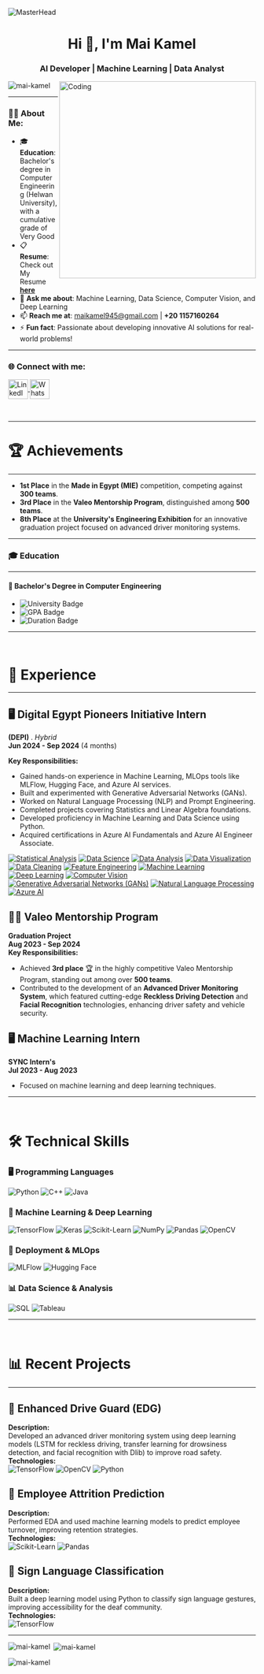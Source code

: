 ![MasterHead](https://i.redd.it/bpxxqqvps4h91.gif)
<h1 align="center">Hi 👋, I'm Mai Kamel</h1>
<h3 align="center">AI Developer | Machine Learning | Data Analyst</h3>

<img align="right" alt="Coding" width="400" src="https://i.pinimg.com/originals/ee/ed/e2/eeede229147eb053fe863ef1cc7faf0b.gif" />

<p align="left"> 
  <img src="https://komarev.com/ghpvc/?username=mai-kamel&label=Profile%20views&color=0e75b6&style=flat" alt="mai-kamel" /> 
</p>

---

### 👨‍💻 About Me:
- 🎓 **Education**: Bachelor's degree in Computer Engineering (Helwan University), with a cumulative grade of Very Good  
- 📋 **Resume**: Check out My Resume [**here**](https://linkedin.com/in/mai-kamel-43547a277)  
- 💬 **Ask me about**: Machine Learning, Data Science, Computer Vision, and Deep Learning  
- 📫 **Reach me at**: [maikamel945@gmail.com](mailto:maikamel945@gmail.com) | **+20 1157160264**  
- ⚡ **Fun fact**: Passionate about developing innovative AI solutions for real-world problems!  

---

<h3 align="left">🌐 Connect with me:</h3>
<p align="left">
  <a href="https://linkedin.com/in/mai-kamel-43547a277" target="_blank">
    <img align="center" src="https://raw.githubusercontent.com/rahuldkjain/github-profile-readme-generator/master/src/images/icons/Social/linked-in-alt.svg" alt="LinkedIn - Mai Kamel" height="40" width="40" />
  </a>
    </a>
  <a href="https://wa.me/+201157160264" target="_blank">
    <img align="center" src="https://upload.wikimedia.org/wikipedia/commons/6/6b/WhatsApp.svg" alt="WhatsApp - Abdullah Khaled" height="40" width="40" />
  </a>
</p>

<br>

---


# 🏆 Achievements
---

- **1st Place** in the **Made in Egypt (MIE)** competition, competing against **300 teams**.
- **3rd Place** in the **Valeo Mentorship Program**, distinguished among **500 teams**.
- **8th Place** at the **University's Engineering Exhibition** for an innovative graduation project focused on advanced driver monitoring systems.

---


### 🎓 Education

---

#### 🏫 **Bachelor's Degree in Computer Engineering**

- ![University Badge](https://img.shields.io/badge/Helwan_University-0055A4?style=flat&logo=university&logoColor=white)
- ![GPA Badge](https://img.shields.io/badge/Cumulative_Grade-Very_Good-brightgreen)
- ![Duration Badge](https://img.shields.io/badge/Duration-October%202019%20–%20July%202023-yellow)

---

<br>

# 💼 Experience

---

## 🖥️ Digital Egypt Pioneers Initiative Intern  
**(DEPI)** . *Hybrid*  
**Jun 2024 - Sep 2024**  (4 months)

**Key Responsibilities:**
- Gained hands-on experience in Machine Learning, MLOps tools like MLFlow, Hugging Face, and Azure AI services.
- Built and experimented with Generative Adversarial Networks (GANs).
- Worked on Natural Language Processing (NLP) and Prompt Engineering.
- Completed projects covering Statistics and Linear Algebra foundations.
- Developed proficiency in Machine Learning and Data Science using Python.
- Acquired certifications in Azure AI Fundamentals and Azure AI Engineer Associate.
  
[![Statistical Analysis](https://img.shields.io/badge/Statistics-FF6347?style=for-the-badge)](https://en.wikipedia.org/wiki/Statistics) 
[![Data Science](https://img.shields.io/badge/Data_Science-FF4500?style=for-the-badge)](https://en.wikipedia.org/wiki/Data_science) 
[![Data Analysis](https://img.shields.io/badge/Data_Analysis-32CD32?style=for-the-badge)](https://en.wikipedia.org/wiki/Data_analysis) 
[![Data Visualization](https://img.shields.io/badge/Data_Visualization-1E90FF?style=for-the-badge)](https://en.wikipedia.org/wiki/Data_visualization) 
[![Data Cleaning](https://img.shields.io/badge/Data_Cleaning-FFD700?style=for-the-badge)](https://en.wikipedia.org/wiki/Data_cleansing) 
[![Feature Engineering](https://img.shields.io/badge/Feature_Engineering-8A2BE2?style=for-the-badge)](https://en.wikipedia.org/wiki/Feature_engineering) 
[![Machine Learning](https://img.shields.io/badge/Machine_Learning-008000?style=for-the-badge)](https://en.wikipedia.org/wiki/Machine_learning) 
[![Deep Learning](https://img.shields.io/badge/Deep_Learning-DC143C?style=for-the-badge)](https://en.wikipedia.org/wiki/Deep_learning) 
[![Computer Vision](https://img.shields.io/badge/Computer_Vision-483D8B?style=for-the-badge)](https://en.wikipedia.org/wiki/Computer_vision) 
[![Generative Adversarial Networks (GANs)](https://img.shields.io/badge/GANs-800080?style=for-the-badge)](https://en.wikipedia.org/wiki/Generative_adversarial_network) 
[![Natural Language Processing](https://img.shields.io/badge/NLP-4682B4?style=for-the-badge)](https://en.wikipedia.org/wiki/Natural_language_processing) 
[![Azure AI](https://img.shields.io/badge/Azure_AI-0089D6?style=for-the-badge&logo=microsoft-azure&logoColor=white)](https://azure.microsoft.com/en-us/services/cognitive-services)


## 🧑‍💻  Valeo Mentorship Program  
**Graduation Project**  
**Aug 2023 - Sep 2024**  
**Key Responsibilities:**
- Achieved **3rd place** 🏆 in the highly competitive Valeo Mentorship Program, standing out among over **500 teams**.
- Contributed to the development of an **Advanced Driver Monitoring System**, which featured cutting-edge **Reckless Driving Detection** and **Facial Recognition** technologies, enhancing driver safety and vehicle security.

## 🖥️ Machine Learning Intern  
**SYNC Intern's**  
**Jul 2023 - Aug 2023**  
- Focused on machine learning and deep learning techniques.

---

<br>

# 🛠️ Technical Skills

### 🖥️ Programming Languages
![Python](https://img.shields.io/badge/Python-3776AB?style=flat&logo=python&logoColor=white)
![C++](https://img.shields.io/badge/C%2B%2B-00599C?style=flat&logo=c%2B%2B&logoColor=white)
![Java](https://img.shields.io/badge/Java-ED8B00?style=flat&logo=java&logoColor=white)

### 🤖 Machine Learning & Deep Learning
![TensorFlow](https://img.shields.io/badge/TensorFlow-FF6F00?style=flat&logo=tensorflow&logoColor=white)
![Keras](https://img.shields.io/badge/Keras-D00000?style=flat&logo=keras&logoColor=white)
![Scikit-Learn](https://img.shields.io/badge/Scikit--Learn-F7931E?style=flat&logo=scikit-learn&logoColor=white)
![NumPy](https://img.shields.io/badge/NumPy-013243?style=flat&logo=numpy&logoColor=white)
![Pandas](https://img.shields.io/badge/Pandas-150458?style=flat&logo=pandas&logoColor=white)
![OpenCV](https://img.shields.io/badge/OpenCV-5C3EE8?style=flat&logo=opencv&logoColor=white)

### 🚀 Deployment & MLOps
![MLFlow](https://img.shields.io/badge/MLFlow-0197F6?style=flat&logo=mlflow&logoColor=white)
![Hugging Face](https://img.shields.io/badge/Hugging%20Face-000000?style=flat&logo=hugging-face&logoColor=white)

### 📊 Data Science & Analysis
![SQL](https://img.shields.io/badge/SQL-4479A1?style=flat&logo=microsoft-sql-server&logoColor=white)
![Tableau](https://img.shields.io/badge/Tableau-E97627?style=flat&logo=tableau&logoColor=white)

---

<br>

# 📊 Recent Projects

---

## 🚗 Enhanced Drive Guard (EDG)  
**Description:**  
Developed an advanced driver monitoring system using deep learning models (LSTM for reckless driving, transfer learning for drowsiness detection, and facial recognition with Dlib) to improve road safety.  
**Technologies:**  
![TensorFlow](https://img.shields.io/badge/TensorFlow-FF6F00?style=flat&logo=tensorflow&logoColor=white) ![OpenCV](https://img.shields.io/badge/OpenCV-5C3EE8?style=flat&logo=opencv&logoColor=white) ![Python](https://img.shields.io/badge/Python-3776AB?style=flat&logo=python&logoColor=white)

## 🔢 Employee Attrition Prediction  
**Description:**  
Performed EDA and used machine learning models to predict employee turnover, improving retention strategies.  
**Technologies:**  
![Scikit-Learn](https://img.shields.io/badge/Scikit--Learn-F7931E?style=flat&logo=scikit-learn&logoColor=white) ![Pandas](https://img.shields.io/badge/Pandas-150458?style=flat&logo=pandas&logoColor=white)

## 🔬 Sign Language Classification  
**Description:**  
Built a deep learning model using Python to classify sign language gestures, improving accessibility for the deaf community.  
**Technologies:**  
![TensorFlow](https://img.shields.io/badge/TensorFlow-FF6F00?style=flat&logo=tensorflow&logoColor=white)

---

<p><img align="left" src="https://github-readme-stats.vercel.app/api/top-langs?username=mai-kamel&show_icons=true&locale=en&layout=compact" alt="mai-kamel" /></p>

<p>&nbsp;<img align="center" src="https://github-readme-stats.vercel.app/api?username=mai-kamel&show_icons=true&locale=en" alt="mai-kamel" /></p>

<p><img align="center" src="https://github-readme-streak-stats.herokuapp.com/?user=mai-kamel&" alt="mai-kamel" /></p>
